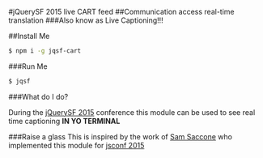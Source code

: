 #jQuerySF 2015 live CART feed
##Communication access real-time translation
###Also know as Live Captioning!!!

##Install Me

```bash
$ npm i -g jqsf-cart
```

###Run Me

```bash
$ jqsf
```

###What do I do?

During the [jQuerySF 2015](http://jQuerySF.com) conference this module can be used to see real time captioning **IN YO TERMINAL**

###Raise a glass
This is inspired by the work of [Sam Saccone](https://github.com/samccone) who implemented this module for [jsconf 2015](http://2015.jsconf.us/)
